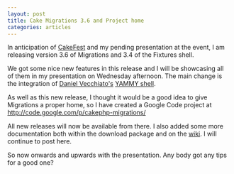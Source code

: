 ```yaml
--- 
layout: post
title: Cake Migrations 3.6 and Project home
categories: articles
---
```

In anticipation of <a href="http://cakefest.org">CakeFest</a> and my pending presentation at the event, I am releasing version 3.6 of Migrations and 3.4 of the Fixtures shell.

We got some nice new features in this release and I will be showcasing all of them in my presentation on Wednesday afternoon. The main change is the integration of <a href="http://www.4webby.com">Daniel Vecchiato's</a> <a href="http://www.4webby.com/blog/posts/view/3/yammy_db_to_yaml_shell_migrations_made_easy_in_cakephp">YAMMY shell</a>.

As well as this new release, I thought it would be a good idea to give Migrations a proper home, so I have created a Google Code project at <a href="http://code.google.com/p/cakephp-migrations/">http://code.google.com/p/cakephp-migrations/</a>

All new releases will now be available from there. I also added some more documentation both within the download package and on the <a href="http://code.google.com/p/cakephp-migrations/w/list">wiki</a>. I will continue to post here.

So now onwards and upwards with the presentation. Any body got any tips for a good one?
